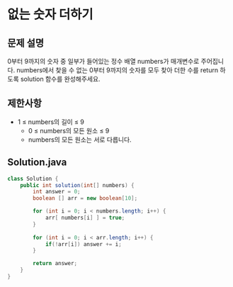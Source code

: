 # 없는 숫자 더하기
## 문제 설명
0부터 9까지의 숫자 중 일부가 들어있는 정수 배열 numbers가 매개변수로 주어집니다. numbers에서 찾을 수 없는 0부터 9까지의 숫자를 모두 찾아 더한 수를 return 하도록 solution 함수를 완성해주세요.
## 제한사항
- 1 ≤ numbers의 길이 ≤ 9
  - 0 ≤ numbers의 모든 원소 ≤ 9
  - numbers의 모든 원소는 서로 다릅니다.
## Solution.java
```java
class Solution {
    public int solution(int[] numbers) {
        int answer = 0;
        boolean [] arr = new boolean[10];

    	for (int i = 0; i < numbers.length; i++) {
			arr[ numbers[i] ] = true;
		}
    	
    	for (int i = 0; i < arr.length; i++) {
			if(!arr[i]) answer += i;
		}

        return answer;
    }
}
```

